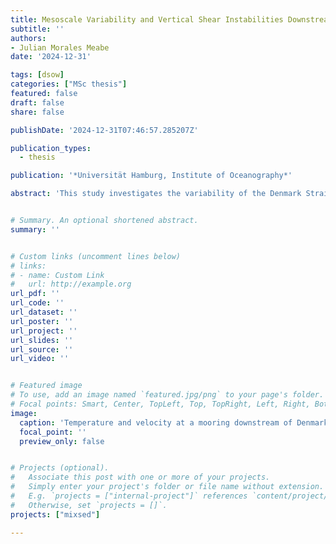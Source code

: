 ```yaml
---
title: Mesoscale Variability and Vertical Shear Instabilities Downstream of the Denmark Strait
subtitle: ''
authors:
- Julian Morales Meabe
date: '2024-12-31'

tags: [dsow]
categories: ["MSc thesis"]
featured: false
draft: false
share: false

publishDate: '2024-12-31T07:46:57.285207Z'

publication_types: 
  - thesis

publication: '*Universität Hamburg, Institute of Oceanography*'

abstract: 'This study investigates the variability of the Denmark Strait Overflow Water (DSOW) and its interaction with overlying ambient water, focusing on their distinct physical characteristics and implications for regional mixing and transport. DSOW, characterized by colder, faster, and fresher properties with dominant along-stream velocity along the isobaths, contrasts with the warmer, slower, and saltier ambient waters, which propagate westward across isobaths. These layers, delineated by a constructed reference interface layer (LR), exhibit mesoscale variability dominated by a 1.8-day period that accounts for approximately 50% of velocity and temperature fluctuations. Cyclonic and anticyclonic eddies, detected along the reference layer, induce significant vertical isopycnal displacements, alternately elevating and depressing the isopycnals. These mesoscale features may influence the frequent vertical shear instabilities (Ri < 0.25) observed within the DSOW layer, particularly below the reference layer, potentially through changes in stratification and vertical shear. Such instabilities, possibly amplified by high-frequency oscillations linked to mesoscale activity, underscore the complex interplay between eddy dynamics, stratification, and shear-induced mixing, shaping the interactions between DSOW and its surrounding waters.'


# Summary. An optional shortened abstract.
summary: ''


# Custom links (uncomment lines below)
# links:
# - name: Custom Link
#   url: http://example.org
url_pdf: ''
url_code: ''
url_dataset: ''
url_poster: ''
url_project: ''
url_slides: ''
url_source: ''
url_video: ''


# Featured image
# To use, add an image named `featured.jpg/png` to your page's folder.
# Focal points: Smart, Center, TopLeft, Top, TopRight, Left, Right, BottomLeft, Bottom, BottomRight.
image:
  caption: 'Temperature and velocity at a mooring downstream of Denmark Strait (Fig4 in thesis).'
  focal_point: ''
  preview_only: false


# Projects (optional).
#   Associate this post with one or more of your projects.
#   Simply enter your project's folder or file name without extension.
#   E.g. `projects = ["internal-project"]` references `content/project/deep-learning/index.md`.
#   Otherwise, set `projects = []`.
projects: ["mixsed"]

---
```

